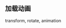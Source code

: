 
## 加载动画


<CodeDemo :collapse="true">
  <template slot="code-template">
    <<< @/docs/.vuepress/examples/Loading9.vue?template
  </template>
  <template slot="code-script">
    <<< @/docs/.vuepress/examples/Loading9.vue?script
  </template>
  <template slot="code-style">
    <<< @/docs/.vuepress/examples/Loading9.vue?style
  </template>
  <Loading9 slot="demo"/>
</CodeDemo>

transform, rotate, animation
